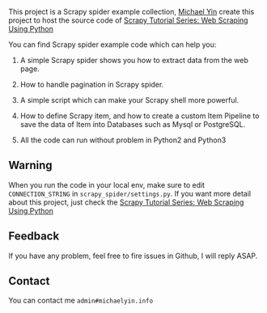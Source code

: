 This project is a Scrapy spider example collection, [Michael Yin](https://blog.michaelyin.info/) create this project to host the source code of [Scrapy Tutorial Series: Web Scraping Using Python](https://blog.michaelyin.info/scrapy-tutorial-series-web-scraping-using-python/)

You can find Scrapy spider example code which can help you:

1. A simple Scrapy spider shows you how to extract data from the web page.

2. How to handle pagination in Scrapy spider.

3. A simple script which can make your Scrapy shell more powerful.

4. How to define Scrapy item, and how to create a custom Item Pipeline to save the data of Item into Databases such as Mysql or PostgreSQL.

5. All the code can run without problem in Python2 and Python3

## Warning

When you run the code in your local env, make sure to edit `CONNECTION_STRING` in `scrapy_spider/settings.py`. If you want more detail about this project, just check the [Scrapy Tutorial Series: Web Scraping Using Python](https://blog.michaelyin.info/scrapy-tutorial-series-web-scraping-using-python/)

## Feedback

If you have any problem, feel free to fire issues in Github, I will reply ASAP.

## Contact

You can contact me `admin#michaelyin.info`
